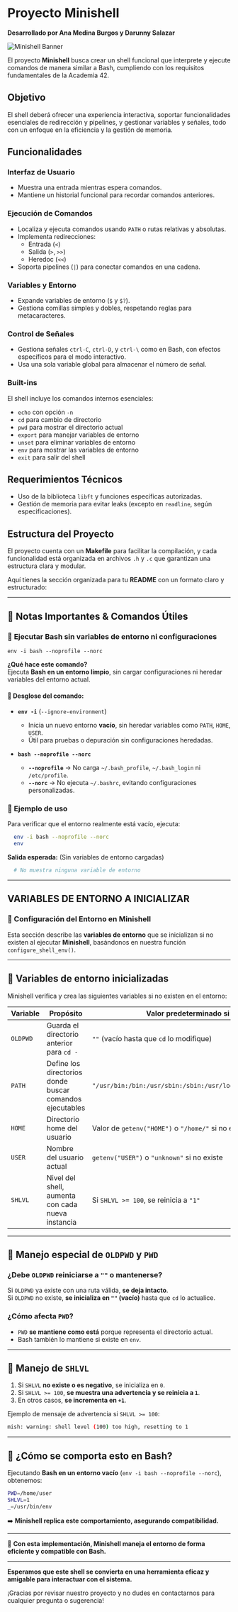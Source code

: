 # Proyecto Minishell

**Desarrollado por Ana Medina Burgos y Darunny Salazar**

![Minishell Banner](assets/header.png)

El proyecto **Minishell** busca crear un shell funcional que interprete y ejecute comandos de manera similar a Bash, cumpliendo con los requisitos fundamentales de la Academia 42.

## Objetivo
El shell deberá ofrecer una experiencia interactiva, soportar funcionalidades esenciales de redirección y pipelines, y gestionar variables y señales, todo con un enfoque en la eficiencia y la gestión de memoria.

## Funcionalidades

### Interfaz de Usuario
- Muestra una entrada mientras espera comandos.
- Mantiene un historial funcional para recordar comandos anteriores.

### Ejecución de Comandos
- Localiza y ejecuta comandos usando `PATH` o rutas relativas y absolutas.
- Implementa redirecciones:
  - Entrada (`<`)
  - Salida (`>`, `>>`)
  - Heredoc (`<<`)
- Soporta pipelines (`|`) para conectar comandos en una cadena.

### Variables y Entorno
- Expande variables de entorno (`$` y `$?`).
- Gestiona comillas simples y dobles, respetando reglas para metacaracteres.

### Control de Señales
- Gestiona señales `ctrl-C`, `ctrl-D`, y `ctrl-\` como en Bash, con efectos específicos para el modo interactivo.
- Usa una sola variable global para almacenar el número de señal.

### Built-ins
El shell incluye los comandos internos esenciales:
  - `echo` con opción `-n`
  - `cd` para cambio de directorio
  - `pwd` para mostrar el directorio actual
  - `export` para manejar variables de entorno
  - `unset` para eliminar variables de entorno
  - `env` para mostrar las variables de entorno
  - `exit` para salir del shell

## Requerimientos Técnicos
- Uso de la biblioteca `libft` y funciones específicas autorizadas.
- Gestión de memoria para evitar leaks (excepto en `readline`, según especificaciones).

## Estructura del Proyecto
El proyecto cuenta con un **Makefile** para facilitar la compilación, y cada funcionalidad está organizada en archivos `.h` y `.c` que garantizan una estructura clara y modular.

Aquí tienes la sección organizada para tu **README** con un formato claro y estructurado:

---

## 📌 **Notas Importantes & Comandos Útiles**

### 🔹 **Ejecutar Bash sin variables de entorno ni configuraciones**

``` plaintext 
env -i bash --noprofile --norc
```

**¿Qué hace este comando?**  
Ejecuta **Bash en un entorno limpio**, sin cargar configuraciones ni heredar variables del entorno actual.

#### **📌 Desglose del comando:**
- **`env -i`** (`--ignore-environment`)
    - Inicia un nuevo entorno **vacío**, sin heredar variables como `PATH`, `HOME`, `USER`.
    - Útil para pruebas o depuración sin configuraciones heredadas.

- **`bash --noprofile --norc`**
    - **`--noprofile`** → No carga `~/.bash_profile`, `~/.bash_login` ni `/etc/profile`.
    - **`--norc`** → No ejecuta `~/.bashrc`, evitando configuraciones personalizadas.

### **📌 Ejemplo de uso**

Para verificar que el entorno realmente está vacío, ejecuta:

```sh
  env -i bash --noprofile --norc
  env
```

**Salida esperada:** (Sin variables de entorno cargadas)
```sh
  # No muestra ninguna variable de entorno
```

---

## VARIABLES DE ENTORNO A INICIALIZAR

### **📌 Configuración del Entorno en Minishell**

Esta sección describe las **variables de entorno** que se inicializan si no existen al ejecutar **Minishell**, basándonos en nuestra función `configure_shell_env()`.

---

## **🔹 Variables de entorno inicializadas**
Minishell verifica y crea las siguientes variables si no existen en el entorno:

| **Variable** | **Propósito** | **Valor predeterminado si no existe** |
|-------------|--------------|----------------------------------------|
| `OLDPWD` | Guarda el directorio anterior para `cd -` | `""` (vacío hasta que `cd` lo modifique) |
| `PATH` | Define los directorios donde buscar comandos ejecutables | `"/usr/bin:/bin:/usr/sbin:/sbin:/usr/local/bin:/usr/local/sbin"` |
| `HOME` | Directorio home del usuario | Valor de `getenv("HOME")` o `"/home/"` si no existe |
| `USER` | Nombre del usuario actual | `getenv("USER")` o `"unknown"` si no existe |
| `SHLVL` | Nivel del shell, aumenta con cada nueva instancia | Si `SHLVL >= 100`, se reinicia a `"1"` |

---

## **🔹 Manejo especial de `OLDPWD` y `PWD`**
### **¿Debe `OLDPWD` reiniciarse a `""` o mantenerse?**
Si `OLDPWD` ya existe con una ruta válida, **se deja intacto**.  
Si `OLDPWD` no existe, **se inicializa en `""` (vacío)** hasta que `cd` lo actualice.

### **¿Cómo afecta `PWD`?**
- `PWD` **se mantiene como está** porque representa el directorio actual.
- Bash también lo mantiene si existe en `env`.

---

## **🔹 Manejo de `SHLVL`**
1. Si `SHLVL` **no existe o es negativo**, se inicializa en `0`.
2. Si `SHLVL >= 100`, **se muestra una advertencia y se reinicia a `1`**.
3. En otros casos, **se incrementa en `+1`**.

Ejemplo de mensaje de advertencia si `SHLVL >= 100`:
```sh
mish: warning: shell level (100) too high, resetting to 1
```

---

## **📌 ¿Cómo se comporta esto en Bash?**
Ejecutando **Bash en un entorno vacío** (`env -i bash --noprofile --norc`), obtenemos:
```sh
PWD=/home/user
SHLVL=1
_=/usr/bin/env
```
➡️ **Minishell replica este comportamiento, asegurando compatibilidad.**

---

🚀 **Con esta implementación, Minishell maneja el entorno de forma eficiente y compatible con Bash.**

---


**Esperamos que este shell se convierta en una herramienta eficaz y amigable para interactuar con el sistema.**

¡Gracias por revisar nuestro proyecto y no dudes en contactarnos para cualquier pregunta o sugerencia!

